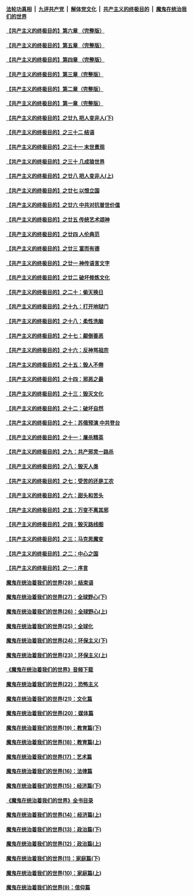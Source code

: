 

####  [法轮功真相](../../../../basic/blob/master/README.md?t=05160731) &nbsp;|&nbsp; [九评共产党](../../../../9ping.md/blob/master/README.md?t=05160731) &nbsp;|&nbsp; [解体党文化](../../../../jtdwh.md/blob/master/README.md?t=05160731)  &nbsp;|&nbsp; [共产主义的终极目的](../../../../gczydzjmd.md/blob/master/README.md?t=05160731) &nbsp;|&nbsp; [魔鬼在统治我们的世界](../../../../mgztzwmdsj.md/blob/master/README.md?t=05160731) 

#### [【共产主义的终极目的】第六章 （完整版）](../pages/nsc422/n11428913.md?t=05160731) 

#### [【共产主义的终极目的】第五章 （完整版）](../pages/nsc422/n11428912.md?t=05160731) 

#### [【共产主义的终极目的】第四章 （完整版）](../pages/nsc422/n11428907.md?t=05160731) 

#### [【共产主义的终极目的】第三章（完整版）](../pages/nsc422/n11428848.md?t=05160731) 

#### [【共产主义的终极目的】第二章（完整版）](../pages/nsc422/n11428831.md?t=05160731) 

#### [【共产主义的终极目的】第一章（完整版）](../pages/nsc422/n11417651.md?t=05160731) 

#### [【共产主义的终极目的】之廿九 把人变非人(下)](../pages/nsc422/n11344140.md?t=05160731) 

#### [【共产主义的终极目的】之三十二 结语](../pages/nsc422/n11360535.md?t=05160731) 

#### [【共产主义的终极目的】之三十一 末世景观](../pages/nsc422/n11351129.md?t=05160731) 

#### [【共产主义的终极目的】之三十 几成狼世界](../pages/nsc422/n11348280.md?t=05160731) 

#### [【共产主义的终极目的】之廿八 把人变非人(上)](../pages/nsc422/n11340492.md?t=05160731) 

#### [【共产主义的终极目的】之廿七 以恨立国](../pages/nsc422/n11336944.md?t=05160731) 

#### [【共产主义的终极目的】之廿六 中共对抗普世价值](../pages/nsc422/n11324785.md?t=05160731) 

#### [【共产主义的终极目的】之廿五 传统艺术颂神](../pages/nsc422/n11296396.md?t=05160731) 

#### [【共产主义的终极目的】之廿四 人伦典范](../pages/nsc422/n11296397.md?t=05160731) 

#### [【共产主义的终极目的】之廿三 富而有德](../pages/nsc422/n11283598.md?t=05160731) 

#### [【共产主义的终极目的】之廿一 神传语言文字](../pages/nsc422/n11263265.md?t=05160731) 

#### [【共产主义的终极目的】之廿二 破坏修炼文化](../pages/nsc422/n11245728.md?t=05160731) 

#### [【共产主义的终极目的】之二十：偷天换日](../pages/nsc422/n11238846.md?t=05160731) 

#### [【共产主义的终极目的】之十九：打开地狱门](../pages/nsc422/n11206376.md?t=05160731) 

#### [【共产主义的终极目的】之十八：柔性洗脑](../pages/nsc422/n11199994.md?t=05160731) 

#### [【共产主义的终极目的】之十七：颠倒善恶](../pages/nsc422/n11179782.md?t=05160731) 

#### [【共产主义的终极目的】之十六：反神骂祖宗](../pages/nsc422/n11166798.md?t=05160731) 

#### [【共产主义的终极目的】之十五：毁人不倦](../pages/nsc422/n11166792.md?t=05160731) 

#### [【共产主义的终极目的】之十四：邪恶之最](../pages/nsc422/n11150249.md?t=05160731) 

#### [【共产主义的终极目的】之十三：毁灭文化](../pages/nsc422/n11135227.md?t=05160731) 

#### [【共产主义的终极目的】之十二：破坏自然](../pages/nsc422/n11135214.md?t=05160731) 

#### [【共产主义的终极目的】之十：苏俄预演 中共登台](../pages/nsc422/n11118424.md?t=05160731) 

#### [【共产主义的终极目的】之十一：屠杀精英](../pages/nsc422/n11118442.md?t=05160731) 

#### [【共产主义的终极目的】之九：共产邪灵一路杀](../pages/nsc422/n11114139.md?t=05160731) 

#### [【共产主义的终极目的】之八：毁灭人类](../pages/nsc422/n11108503.md?t=05160731) 

#### [【共产主义的终极目的】之七：受苦的还是工农](../pages/nsc422/n11101809.md?t=05160731) 

#### [【共产主义的终极目的】之六：甜头和苦头](../pages/nsc422/n11096971.md?t=05160731) 

#### [【共产主义的终极目的】之五：万变不离其邪](../pages/nsc422/n11091285.md?t=05160731) 

#### [【共产主义的终极目的】之四：毁灭路线图](../pages/nsc422/n11086284.md?t=05160731) 

#### [【共产主义的终极目的】之三：马克思魔变](../pages/nsc422/n11061941.md?t=05160731) 

#### [【共产主义的终极目的】之二：中心之国](../pages/nsc422/n11047728.md?t=05160731) 

#### [【共产主义的终极目的】之一：序言](../pages/nsc422/n11086077.md?t=05160731) 

#### [魔鬼在统治着我们的世界(28)：结束语](../pages/nsc422/n10936246.md?t=05160731) 

#### [魔鬼在统治着我们的世界(27)：全球野心(下)](../pages/nsc422/n10928319.md?t=05160731) 

#### [魔鬼在统治着我们的世界(26)：全球野心(上)](../pages/nsc422/n10900318.md?t=05160731) 

#### [魔鬼在统治着我们的世界(25)：全球化](../pages/nsc422/n10788205.md?t=05160731) 

#### [魔鬼在统治着我们的世界(24)：环保主义(下)](../pages/nsc422/n10695307.md?t=05160731) 

#### [魔鬼在统治着我们的世界(23)：环保主义(上)](../pages/nsc422/n10688613.md?t=05160731) 

#### [《魔鬼在统治着我们的世界》音频下载](../pages/nsc422/n10635553.md?t=05160731) 

#### [魔鬼在统治着我们的世界(22)：恐怖主义](../pages/nsc422/n10614727.md?t=05160731) 

#### [魔鬼在统治着我们的世界(21)：文化篇](../pages/nsc422/n10597706.md?t=05160731) 

#### [魔鬼在统治着我们的世界(20)：媒体篇](../pages/nsc422/n10586579.md?t=05160731) 

#### [魔鬼在统治着我们的世界(19)：教育篇(下)](../pages/nsc422/n10564808.md?t=05160731) 

#### [魔鬼在统治着我们的世界(18)：教育篇(上)](../pages/nsc422/n10526970.md?t=05160731) 

#### [魔鬼在统治着我们的世界(17)：艺术篇](../pages/nsc422/n10499093.md?t=05160731) 

#### [魔鬼在统治着我们的世界(16)：法律篇](../pages/nsc422/n10485969.md?t=05160731) 

#### [魔鬼在统治着我们的世界(15)：经济篇(下)](../pages/nsc422/n10469975.md?t=05160731) 

#### [《魔鬼在统治着我们的世界》全书目录](../pages/nsc422/n10464261.md?t=05160731) 

#### [魔鬼在统治着我们的世界(14)：经济篇(上)](../pages/nsc422/n10457370.md?t=05160731) 

#### [魔鬼在统治着我们的世界(13)：政治篇(下)](../pages/nsc422/n10448270.md?t=05160731) 

#### [魔鬼在统治着我们的世界(12)：政治篇(上)](../pages/nsc422/n10444576.md?t=05160731) 

#### [魔鬼在统治着我们的世界(11)：家庭篇(下)](../pages/nsc422/n10440961.md?t=05160731) 

#### [魔鬼在统治着我们的世界(10)：家庭篇(上)](../pages/nsc422/n10435448.md?t=05160731) 

#### [魔鬼在统治着我们的世界(9)：信仰篇](../pages/nsc422/n10432159.md?t=05160731) 

